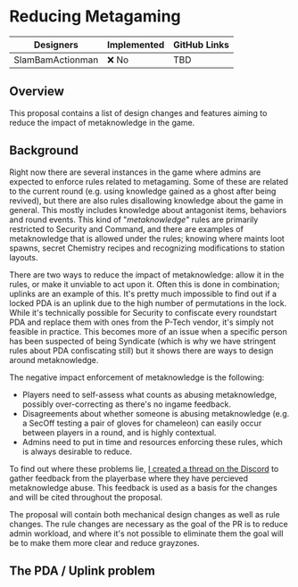 # Reducing Metagaming

| Designers | Implemented | GitHub Links |
|---|---|---|
| SlamBamActionman | :x: No | TBD |

## Overview

This proposal contains a list of design changes and features aiming to reduce the impact of metaknowledge in the game. 

## Background

Right now there are several instances in the game where admins are expected to enforce rules related to metagaming. Some of these are related to the current round (e.g. using knowledge gained as a ghost after being revived), but there are also rules disallowing knowledge about the game in general. This mostly includes knowledge about antagonist items, behaviors and round events. This kind of "*metaknowledge*" rules are primarily restricted to Security and Command, and there are examples of metaknowledge that is allowed under the rules; knowing where maints loot spawns, secret Chemistry recipes and recognizing modifications to station layouts. 

There are two ways to reduce the impact of metaknowledge: allow it in the rules, or make it unviable to act upon it. Often this is done in combination; uplinks are an example of this. It's pretty much impossible to find out if a locked PDA is an uplink due to the high number of permutations in the lock. While it's technically possible for Security to confiscate every roundstart PDA and replace them with ones from the P-Tech vendor, it's simply not feasible in practice. This becomes more of an issue when a specific person has been suspected of being Syndicate (which is why we have stringent rules about PDA confiscating still) but it shows there are ways to design around metaknowledge.

The negative impact enforcement of metaknowledge is the following:
- Players need to self-assess what counts as abusing metaknowledge, possibly over-correcting as there's no ingame feedback.
- Disagreements about whether someone is abusing metaknowledge (e.g. a SecOff testing a pair of gloves for chameleon) can easily occur between players in a round, and is highly contextual.
- Admins need to put in time and resources enforcing these rules, which is always desirable to reduce.

To find out where these problems lie, [I created a thread on the Discord](https://discord.com/channels/310555209753690112/1227226189358174209) to gather feedback from the playerbase where they have percieved metaknowledge abuse. This feedback is used as a basis for the changes and will be cited throughout the proposal.

The proposal will contain both mechanical design changes as well as rule changes. The rule changes are necessary as the goal of the PR is to reduce admin workload, and where it's not possible to eliminate them the goal will be to make them more clear and reduce grayzones. 

## The PDA / Uplink problem

